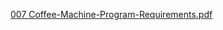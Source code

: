 [007 Coffee-Machine-Program-Requirements.pdf](https://github.com/user-attachments/files/17683525/007.Coffee-Machine-Program-Requirements.pdf)
